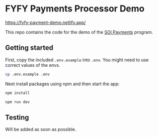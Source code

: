 # FYFY Payments Processor Demo
https://fyfy-payment-demo.netlify.app/

This repo contains the code for the demo of the [SOl Payments](https://github.com/fyfylian/solana-payment-processor) program.

## Getting started

First, copy the included `.env.example` into `.env`.  You might need to use correct values of the envs.

```sh
cp .env.example .env
```

Next install packages using npm and then start the app:

```sh
npm install

npm run dev
```

## Testing

Will be added as soon as possible.
